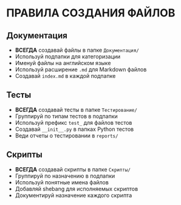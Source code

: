 # ПРАВИЛА СОЗДАНИЯ ФАЙЛОВ

## Документация

- **ВСЕГДА** создавай файлы в папке `Документация/`
- Используй подпапки для категоризации
- Именуй файлы на английском языке
- Используй расширение `.md` для Markdown файлов
- Создавай `index.md` в каждой подпапке

## Тесты

- **ВСЕГДА** создавай тесты в папке `Тестирование/`
- Группируй по типам тестов в подпапки
- Используй префикс `test_` для файлов тестов
- Создавай `__init__.py` в папках Python тестов
- Веди отчеты о тестировании в `reports/`

## Скрипты

- **ВСЕГДА** создавай скрипты в папке `Скрипты/`
- Группируй по назначению в подпапки
- Используй понятные имена файлов
- Добавляй shebang для исполняемых скриптов
- Документируй назначение каждого скрипта
